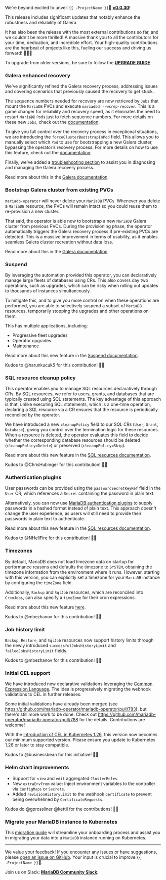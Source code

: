 We’re beyond excited to unveil `{{ .ProjectName }}`🦭 __[v0.0.30](https://github.com/mariadb-operator/mariadb-operator/releases/tag/v0.0.30)__!

This release includes significant updates that notably enhance the robustness and reliability of Galera.

It has also been the release with the most external contributions so far, and we couldn't be more thrilled! A massive thank you to all the contributors for your time, dedication, and incredible effort. Your high-quality contributions are the hearbeat of projects like this, fueling our success and driving us forward! 🙏🏻🦭

To upgrade from older versions, be sure to follow the __[UPGRADE GUIDE](https://github.com/mariadb-operator/mariadb-operator/blob/main/docs/UPGRADE_v0.0.30.md)__.

### Galera enhanced recovery

We've significantly refined the Galera recovery process, addressing issues and covering scenarios that previously caused the recovery to get stuck.

The sequence numbers needed for recovery are now retrieved by `Jobs` that mount the `MariaDB` PVCs and execute `mariadbd --wsrep-recover`. This is a game changer for reliability and recovery speed, as it eliminates the need to restart `MariaDB` `Pods` just to fetch sequence numbers. For more details on these new `Jobs`, check out the [documentation](https://github.com/mariadb-operator/mariadb-operator/blob/main/docs/GALERA.md#galera-recovery-job).

To give you full control over the recovery process in exceptional situations, we are introducing the `forceClusterBootstrapInPod` field. This allows you to manually select which `Pod` to use for bootstrapping a new Galera cluster, bypassing the operator’s recovery process. For more details on how to use this feature, check out the [documentation](https://github.com/mariadb-operator/mariadb-operator/blob/main/docs/GALERA.md#force-cluster-bootstrap).

Finally, we've added a [troubleshooting section](https://github.com/mariadb-operator/mariadb-operator/blob/main/docs/GALERA.md#galera-cluster-recovery-not-progressing) to assist you in diagnosing and managing the Galera recovery process.

Read more about this in the [Galera documentation](https://github.com/mariadb-operator/mariadb-operator/blob/main/docs/GALERA.md).

### Bootstrap Galera cluster from existing PVCs

`mariadb-operator` will never delete your `MariaDB` PVCs. Whenever you delete a `MariaDB` resource, the PVCs will remain intact so you could reuse them to re-provision a new cluster.

That said, the operator is able now to bootstrap a new `MariaDB` Galera cluster from previous PVCs. During the provisioning phase, the operator automatically triggers the Galera recovery process if pre-existing PVCs are detected. This is a massive improvement in terms of usability, as it enables seamless Galera cluster recreation without data loss.

Read more about this in the [Galera documentation](https://github.com/mariadb-operator/mariadb-operator/blob/main/docs/GALERA.md).

### Suspend

By leveraging the automation provided this operator, you can declaratively manage large fleets of databases using CRs. This also covers day two operations, such as upgrades, which can be risky when rolling out updates to thousands of instances simultaneously.

To mitigate this, and to give you more control on when these operations are performed, you are able to selectively suspend a subset of `MariaDB` resources, temporarily stopping the upgrades and other operations on them.

This has multiple applications, including:
- Progressive fleet upgrades
- Operator upgrades
- Maintenance

Read more about this new feature in the [Suspend documentation](https://github.com/mariadb-operator/mariadb-operator/blob/main/docs/SUSPEND.md).

Kudos to @harunkucuk5 for this contribution! 🙏🏻

### SQL resource cleanup policy

This operator enables you to manage SQL resources declaratively through CRs. By SQL resources, we refer to users, grants, and databases that are typically created using SQL statements. The key advantage of this approach is that, unlike executing SQL statements, which is a one-time operation, declaring a SQL resource via a CR ensures that the resource is periodically reconciled by the operator.

We have introduced a new `cleanupPolicy` field to our SQL CRs (`User`, `Grant`, `Database`), giving you control over the termination logic for these resources. When a resource is deleted, the operator evaluates this field to decide whether the corresponding database resources should be deleted (`cleanupPolicy=Delete`) or preserved (`cleanupPolicy=Skip`).

Read more about this new feature in the [SQL resources documentation](https://github.com/mariadb-operator/mariadb-operator/blob/main/docs/SQL_RESOURCES.md).

Kudos to @ChrisHubinger for this contribution! 🙏🏻

### Authentication plugins

User passwords can be provided using the `passwordSecretKeyRef` field in the `User` CR, which references a `Secret` containing the password in plain text.

Alternatively, you can now use [MariaDB authentication plugins](https://mariadb.com/kb/en/authentication-plugins/) to supply passwords in a hashed format instead of plain text. This approach doesn't change the user experience, as users will still need to provide their passwords in plain text to authenticate.

Read more about this new feature in the [SQL resources documentation](https://github.com/mariadb-operator/mariadb-operator/blob/main/docs/SQL_RESOURCES.md).

Kudos to @NHellFire for this contribution! 🙏🏻

### Timezones

By default, MariaDB does not load timezone data on startup for performance reasons and defaults the timezone to `SYSTEM`, obtaining the timezone information from the environment where it runs. However, starting with this version, you can explicitly set a timezone for your `MariaDB` instance by configuring the `timeZone` field.

Additionally, `Backup` and `SqlJob` resources, which are reconciled into `CronJobs`, can also specify a `timeZone` for their cron expressions.

Read more about this new feature [here](https://github.com/mariadb-operator/mariadb-operator/blob/main/docs/CONFIGURATION.md#timezones).

Kudos to @mbezhanov for this contribution! 🙏🏻

### Job history limit

`Backup`, `Restore`, and `SqlJob` resources now support history limits through the newly introduced `successfulJobsHistoryLimit` and `failedJobsHistoryLimit` fields.

Kudos to @mbezhanov for this contribution! 🙏🏻

### Initial CEL support

We have introduced new declarative validations leveraging the [Common Expression Language](https://kubernetes.io/docs/reference/using-api/cel/). The idea is progressively migrating the webhook validations to CEL in further releases. 

Some initial validations have already been merged (see https://github.com/mariadb-operator/mariadb-operator/pull/783), but there's still more work to be done. Check out https://github.com/mariadb-operator/mariadb-operator/pull/788 for the details. Contributions are welcome!

With the [introduction of CEL in Kubernetes 1.26](https://kubernetes.io/blog/2022/12/20/validating-admission-policies-alpha/), this version now becomes our minimum supported version. Please ensure you update to Kubernetes 1.26 or later to stay compatible.

Kudos to @businessbean for this initiative! 🙏🏻

### Helm chart improvements

- Support for `view` and `edit` aggregated `ClusterRoles`.
- New `extraEnvFrom` value: Inject environment variables to the controller via `ConfigMaps` or `Secrets`.
- Added `revisionHistoryLimit` to the webhook `Certificate` to prevent being overwhelmed by `CertificateRequests`.

Kudos do @gprossliner @kettil for the contributions! 🙏🏻

### Migrate your MariaDB instance to Kubernetes

This [migration guide](https://github.com/mariadb-operator/mariadb-operator/blob/main/docs/BACKUP.md#migrating-an-external-mariadb-to-a-mariadb-running-in-kubernetes) will streamline your onboarding process and assist you in migrating your data into a `MariaDB` instance running on Kubernetes.

---

We value your feedback! If you encounter any issues or have suggestions, please [open an issue on GitHub](https://github.com/mariadb-operator/mariadb-operator/issues/new/choose). Your input is crucial to improve `{{ .ProjectName }}`🦭.

Join us on Slack: **[MariaDB Community Slack](https://r.mariadb.com/join-community-slack)**.